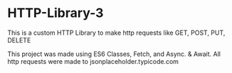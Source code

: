 # HTTP-Library-3
This is a custom HTTP Library to make http requests like GET, POST, PUT, DELETE

This project was made using ES6 Classes, Fetch, and Async. & Await. All http requests were made to jsonplaceholder.typicode.com
